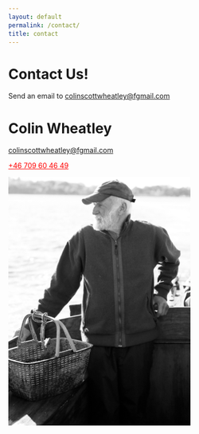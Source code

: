 ```yaml
---
layout: default
permalink: /contact/
title: contact
---
```


# Contact Us!

Send an email to <colinscottwheatley@fgmail.com>

# Colin Wheatley
<colinscottwheatley@fgmail.com>

<a href="tel:0123456789" style="color:red">+46 709 60 46 49</a>

<img src="/assets/images/Colin_bw.png" style="height: 500px;"/>
